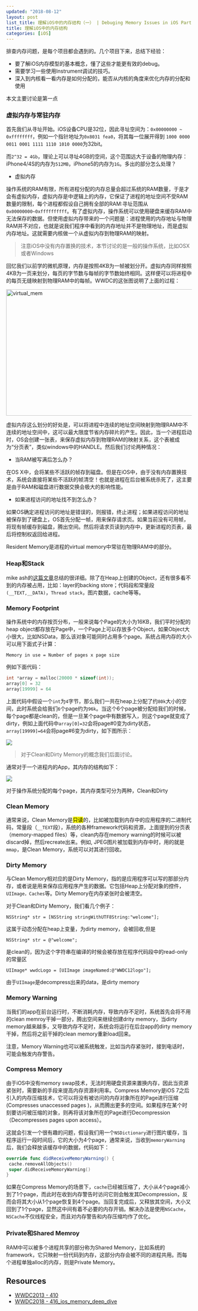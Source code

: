 ```yaml
---
updated: "2018-08-12"
layout: post
list_title: 理解iOS中的内存结构（一） | Debuging Memory Issues in iOS Part 1
title: 理解iOS中的内存结构
categories: [iOS]
---
```


排查内存问题，是每个项目都会遇到的。几个项目下来，总结下经验：

- 要了解iOS内存模型的基本概念，懂了这些才能更有效的debug。
- 需要学习一些使用Instrument调试的技巧。
- 深入到内核看一看内存是如何分配的，能否从内核的角度来优化内存的分配和使用

本文主要讨论是第一点

### 虚拟内存与常驻内存

首先我们从寻址开始。iOS设备CPU是32位，因此寻址空间为：`0x00000000 ~ 0xffffffff`，例如一个指针地址为`0x8031 fea0`，将其每一位展开得到 `1000 0000 0011 0001 1111 1110 1010 0000`为32bit。

而`2^32 = 4Gb`，理论上可以寻址4GB的空间，这个范围远大于设备的物理内存：iPhone4/4S的内存为`512MB`，iPhone5的内存为`1G`。多出的部分怎么处理？

- 虚拟内存

操作系统的RAM有限，所有进程分配的内存总量会超过系统的RAM数量，于是才会有虚拟内存，虚拟内存是中逻辑上的内存，它保证了进程的地址空间不受RAM数量的限制，每个进程都假设自己拥有全部的RAM:寻址范围从`0x00000000~0xffffffffff`。有了虚拟内存，操作系统可以使用硬盘来缓存RAM中无法保存的数据。但使用虚拟内存带来的一个问题是：进程使用的内存地址与物理RAM并不对应，也就是说我们程序中看到的内存地址并不是物理地址，而是虚拟内存地址。这就需要内核做一个从虚拟内存到物理RAM的映射。

> 注意iOS中没有内存置换的技术，本节讨论的是一般的操作系统，比如OSX或者Windows

回忆我们以前学的微机原理，内存是按照4KB为一帧被划分开。虚拟内存同样按照4KB为一页来划分，每页的字节数与每帧的字节数始终相同。这样便可以将进程中的每页无缝映射到物理RAM中的每帧。WWDC的这张图说明了上面的过程：

<a href="/assets/images/2014/01/virtual_mem.png"><img src="{{site.baseurl}}/assets/images/2014/01/virtual_mem.png" alt="virtual_mem" width="625" height="342"/></a>

虚拟内存这么划分的好处是，可以将进程中连续的地址空间映射到物理RAM中不连续的地址空间中，这可以最大限度节省内存碎片的产生。因此，当一个进程启动时，OS会创建一张表，来保存虚拟内存到物理RAM的映射关系，这个表被成为“分页表”，类似windows中的HANDLE。然后我们讨论两种情况：

- 当RAM被写满后怎么办？

在OS X中，会将某些不活跃的帧存到磁盘。但是在iOS中，由于没有内存置换技术，系统会直接将某些不活跃的帧清空！也就是进程在后台被系统杀死了，这主要是由于RAM和磁盘进行数据交换会极大的影响性能。

- 如果进程访问的地址找不到怎么办？

如果OS确定进程访问的地址是错误的，则报错，终止进程；如果进程访问的地址被保存到了硬盘上，OS首先分配一帧，用来保存请求页。如果当前没有可用帧，将现有帧缓存到磁盘，腾出空间。然后将请求页读到内存中，更新进程的页表，最后将控制权返回给进程。

Resident Memory是进程的virtual memory中常驻在物理RAM中的部分。

### Heap和Stack

mike ash的<a href="https://www.mikeash.com/pyblog/friday-qa-2010-01-15-stack-and-heap-objects-in-objective-c.html">这篇文章</a>总结的很详细。除了在Heap上创建的Object，还有很多看不到的内存被占用，比如：layer的backing store；代码段和常量段`(__TEXT,__DATA)`，`Thread stack`，图片数据，cache等等。

### Memory Footprint

操作系统中的内存按页分布，一般来说每个Page的大小为16KB，我们平时分配的heap object都存放在Page中，一个Page上可以存放多个Object，如果Object大小很大，比如NSData，那么该对象可能同时占用多个page。系统占用内存的大小可以用下面式子计算：

```
Memory in use = Number of pages x page size
```
例如下面代码：

```c
int *array = malloc(20000 * sizeof(int));
array[0] = 32
array[19999] = 64
```
上面代码中假设一个`int`为`4`字节，那么我们一共在heap上分配了约`80k`大小的空间，此时系统会给我们`6`个page约为`96k`。当这个6个page被分配给我们的时候，每个page都是clean的，但是一旦某个page中有数据写入，则这个page就变成了dirty，例如上面代码中`array[0]=32`会将page#0变为dirty状态，`array[19999]=64`会将page#6变为dirty，如下图所示：

<img class="md-img-center" src="{{site.baseurl}}/assets/images/2012/07/memory-1.png">

> 对于Clean和Dirty Memory的概念我们后面讨论。

通常对于一个进程内的App，其内存的结构如下：

<img class="md-img-center" src="{{site.baseurl}}/assets/images/2012/07/memory-2.png">

对于操作系统分配的每个page，其内存类型可分为两种，Clean和Dirty

### Clean Memory
    
通常来说，Clean Memory是<mark>只读</mark>的，比如被加载到内存中的应用程序的二进制代码，常量段（`__TEXT`段），系统的各种framework代码和资源，上面提到的分页表（memory-mapped files）等，clean内存在memory warning的时候可以被discard掉，然后recreate出来。例如, JPEG图片被加载到内存中时，用的就是`mmap`，是Clean Memory，系统可以对其进行回收。

### Dirty Memory

与Clean Memory相对应的是Dirty Memory，指的是应用程序可以写的那部分内存，或者说是用来保存应用程序产生的数据。它包括Heap上分配对象的控件，`UIImage，Caches`等。Dirty Memory在内存紧张时会被清空。

对于Clean和Dirty Memory，我们看几个例子：

```objc
NSString* str = [NSString stringWithUTF8String:"welcome"];
```

这属于动态分配在heap上变量，为dirty memory，会被回收,但是

```objc
NSString* str = @"welcome";
```
是clean的，因为这个字符串在编译的时候会被存放在程序代码段中的read-only的常量区

```objc
UIImage* wwdcLogo = [UIImage imageNamed:@"WWDC12logo"];
```
由于`UIImage`是decompress出来的data，是dirty memory

### Memory Warning

当我们的app在前台运行时，不断消耗内存，导致内存不足时，系统首先会将不用的clean memroy干掉一部分，腾出空间来继续创建drity memory，当dirty memory越来越多，又导致内存不足时，系统会将运行在后台app的dirty memory干掉，然后将之前干掉的clean memory重新load回来。

注意，Memory Warning也可以被系统触发，比如当内存紧张时，接到电话时，可能会触发内存警告。

### Compress Memory

由于iOS中没有memory swap技术，无法时用硬盘资源来置换内存，因此当资源紧张时，需要新的手段来提高内存资源利用率。Compress Memory是iOS 7之后引入的内存压缩技术，它可以将没有被访问的内存对象所在的Page进行压缩(Compresses unaccessed pages )，从而腾出更多的空间。如果程序在某个时刻要访问被压缩的对象，则再将该对象所在的Page进行Decompression（Decompresses pages upon access）。

这就会引发一个很有趣的问题，假设我们用一个`NSDictionary`进行图片缓存，当程序运行一段时间后，它的大小为4个page，通常来说，当收到`memoryWarning`后，我们会释放该缓存中的数据，代码如下：

```swift
override func didReceiveMemoryWarning() {
 cache.removeAllObjects()
 super.didReceiveMemoryWarning()
} 
```

如果在Compress Memory的场景下，`cache`已经被压缩了，大小从4个page减小到了1个page，而此时在收到内存警告时访问它则会触发其Decompression，反而会将其大小从1个page恢复到4个page。当回复完成后，又释放其空间，大小又回到了1个page，显然这中间有着不必要的内存开销。解决办法是使用`NSCache`，`NSCache`不仅线程安全，而且对内存警告和内存压缩均作了优化。

### Private和Shared Memroy

RAM中可以被多个进程共享的部分称为Shared Memory，比如系统的framework，它只映射一份代码到内存，这部分内存会被不同的进程共用。而每个进程单独alloc的内存，则是Private Memory。


## Resources

- [WWDC2013 - 410](https://developer.apple.com/videos/play/wwdc2013/410/)
- [WWDC2018 - 416_ios_memory_deep_dive](https://developer.apple.com/videos/play/wwdc2018/416/)